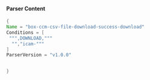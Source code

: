 #### Parser Content
```Java
{
Name = "box-ccm-csv-file-download-success-download"
Conditions = [
 """,DOWNLOAD,"""
  "","icam-"""
]
ParserVersion = "v1.0.0"


}
```